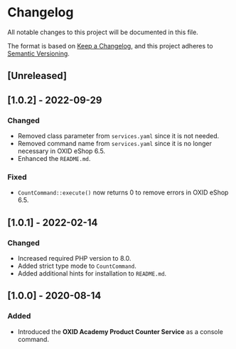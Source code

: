 # Changelog
All notable changes to this project will be documented in this file.

The format is based on [Keep a Changelog](https://keepachangelog.com/en/1.0.0/),
and this project adheres to [Semantic Versioning](https://semver.org/spec/v2.0.0.html).

## [Unreleased]

## [1.0.2] - 2022-09-29
### Changed
- Removed class parameter from `services.yaml` since it is not needed.
- Removed command name from `services.yaml` since it is no longer necessary in OXID eShop 6.5.
- Enhanced the `README.md`.

### Fixed
- `CountCommand::execute()` now returns 0 to remove errors in OXID eShop 6.5.

## [1.0.1] - 2022-02-14
### Changed
- Increased required PHP version to 8.0.
- Added strict type mode to `CountCommand`.
- Added additional hints for installation to `README.md`.

## [1.0.0] - 2020-08-14
### Added
- Introduced the **OXID Academy Product Counter Service** as a console command.
